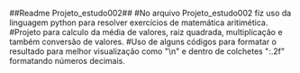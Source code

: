 ##Readme Projeto_estudo002##
#No arquivo Projeto_estudo002 fiz uso da linguagem python para resolver exercícios de matemática aritimética.
#Projeto para calculo da média de valores, raiz quadrada, multiplicação e também conversão de valores.
#Uso de alguns códigos para formatar o resultado para melhor visualização como "\n" e dentro de colchetes ":.2f" formatando números decimais.